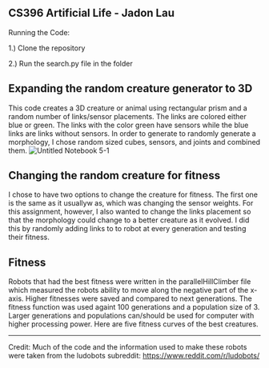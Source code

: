 CS396 Artificial Life - Jadon Lau
----------------------------------
Running the Code:

1.) Clone the repository

2.) Run the search.py file in the folder

Expanding the random creature generator to 3D
----------------------------------
This code creates a 3D creature or animal using rectangular prism and a random number of links/sensor placements. The links are colored either blue or green. The links with the color green have sensors while the blue links are links without sensors. In order to generate to randomly generate a morphology, I chose random sized cubes, sensors, and joints and combined them.
![Untitled Notebook 5-1](https://user-images.githubusercontent.com/98376049/220240861-147931a1-0cf9-4b29-b33d-3ce197868b93.png)

Changing the random creature for fitness
--------------------------------
I chose to have two options to change the creature for fitness. The first one is the same as it usuallyw as, which was changing the sensor weights. For this assignment, however, I also wanted to change the links placement so that the morphology could change to a better creature as it evolved. I did this by randomly adding links to to robot at every generation and testing their fitness.

Fitness
--------------------------
Robots that had the best fitness were written in the parallelHillClimber file which measured the robots ability to move along the negative part of the x-axis. Higher fitnesses were saved and compared to next generations. The fitness function was used againt 100 generations and a population size of 3. Larger generations and populations can/should be used for computer with higher processing power. Here are five fitness curves of the best creatures.


-----------------------------
Credit: Much of the code and the information used to make these robots were taken from the ludobots subreddit: https://www.reddit.com/r/ludobots/
